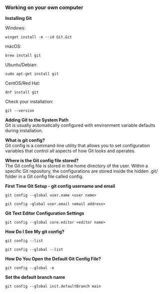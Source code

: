 ### Working on your own computer

**Installing Git**  

Windows: 
```
winget install -e --id Git.Git
```

macOS: 
```
brew install git
```

Ubuntu/Debian: 
```
sudo apt-get install git
```

CentOS/Red Hat: 
```
dnf install git
```

Check your installation: 
```
git --version
```

**Adding Git to the System Path**  
Git is usually automatically configured with environment variable defaults during installation.

**What is git config?**  
Git config is a command-line utility that allows you to set configuration variables that control all aspects of how Git looks and operates.

**Where is the Git config file stored?**  
The Git config file is stored in the home directory of the user. Within a specific Git repository, the configurations are stored inside the hidden .git/ folder in a Git config file called config.

**First Time Git Setup - git config username and email**  

```
git config --global user.name <user name>
```

```
git config –global user.email <email address>
```

**Git Text Editor Configuration Settings**  

```
git config --global core.editor <editor name>
```

**How Do I See My git config?**  

```
git config --list
```

```
git config --global --list
```

**How Do You Open the Default Git Config File?**  

```
git config --global -e
```

**Set the default branch name**  

```
git config --global init.defaultBranch main
```